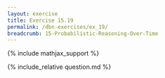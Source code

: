 ```yaml
---
layout: exercise
title: Exercise 15.19
permalink: /dbn-exercises/ex_19/
breadcrumb: 15-Probabilistic-Reasoning-Over-Time
---
```


{% include mathjax_support %}

<div><i class="arrow-up loader" data-chapter="dbn-exercises" data-exercise="ex_19" data-rating="0"></i></div>
{% include_relative question.md %}
